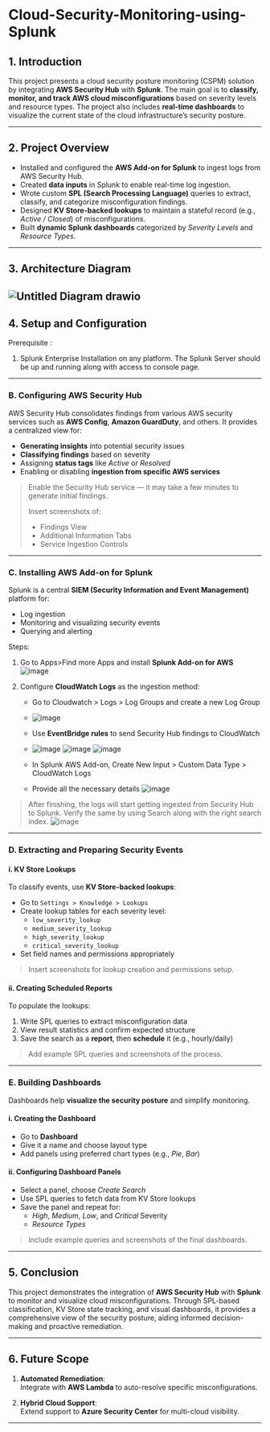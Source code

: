 # Cloud-Security-Monitoring-using-Splunk

## 1. Introduction

This project presents a cloud security posture monitoring (CSPM) solution by integrating **AWS Security Hub** with **Splunk**. The main goal is to **classify, monitor, and track AWS cloud misconfigurations** based on severity levels and resource types. The project also includes **real-time dashboards** to visualize the current state of the cloud infrastructure’s security posture.

---

## 2. Project Overview

- Installed and configured the **AWS Add-on for Splunk** to ingest logs from AWS Security Hub.  
- Created **data inputs** in Splunk to enable real-time log ingestion.  
- Wrote custom **SPL (Search Processing Language)** queries to extract, classify, and categorize misconfiguration findings.  
- Designed **KV Store-backed lookups** to maintain a stateful record (e.g., *Active / Closed*) of misconfigurations.  
- Built **dynamic Splunk dashboards** categorized by *Severity Levels* and *Resource Types*.  

---

## 3. Architecture Diagram
![Untitled Diagram drawio](https://github.com/user-attachments/assets/1b66c95f-736c-493b-87e2-26553c654110)
---

## 4. Setup and Configuration

Prerequisite :
1. Splunk Enterprise Installation on any platform. The Splunk Server should be up and running along with access to console page. 
   
---

### B. Configuring AWS Security Hub

AWS Security Hub consolidates findings from various AWS security services such as **AWS Config**, **Amazon GuardDuty**, and others. It provides a centralized view for:

- **Generating insights** into potential security issues  
- **Classifying findings** based on severity  
- Assigning **status tags** like *Active* or *Resolved*  
- Enabling or disabling **ingestion from specific AWS services**  

> Enable the Security Hub service — it may take a few minutes to generate initial findings.  
> 
> Insert screenshots of:  
> - Findings View  
> - Additional Information Tabs  
> - Service Ingestion Controls  

---

### C. Installing AWS Add-on for Splunk

Splunk is a central **SIEM (Security Information and Event Management)** platform for:

- Log ingestion  
- Monitoring and visualizing security events  
- Querying and alerting  

Steps:

1. Go to Apps>Find more Apps and install **Splunk Add-on for AWS**
   ![image](https://github.com/user-attachments/assets/df47d7cd-d6f4-4891-a150-1e7188210c14)

3. Configure **CloudWatch Logs** as the ingestion method:
    - Go to Cloudwatch > Logs > Log Groups and create a new Log Group
    - ![image](https://github.com/user-attachments/assets/deb807f8-3c24-49df-b711-ec0ad962b6b4)
    - Use **EventBridge rules** to send Security Hub findings to CloudWatch
    - ![image](https://github.com/user-attachments/assets/cc2bc251-7edd-4cd3-8430-2b297ed28caa)
![image](https://github.com/user-attachments/assets/609afb51-e606-47d4-9f20-65e097d029aa)
![image](https://github.com/user-attachments/assets/84e44a95-93f6-4a75-b852-3866a7453f32)

    - In Splunk AWS Add-on, Create New Input > Custom Data Type > CloudWatch Logs  
    - Provide all the necessary details
      ![image](https://github.com/user-attachments/assets/f7a2881a-2f37-4349-8b85-4889de1bf196)

> After finishing, the logs will start getting ingested from Security Hub to Splunk. Verify the same by using Search along with the right search index. 
![image](https://github.com/user-attachments/assets/7144a218-269c-47fa-9444-cb47a4e62972)

---

### D. Extracting and Preparing Security Events

#### i. KV Store Lookups

To classify events, use **KV Store-backed lookups**:

- Go to `Settings > Knowledge > Lookups`  
- Create lookup tables for each severity level:  
  - `low_severity_lookup`  
  - `medium_severity_lookup`  
  - `high_severity_lookup`  
  - `critical_severity_lookup`  
- Set field names and permissions appropriately

> Insert screenshots for lookup creation and permissions setup.

#### ii. Creating Scheduled Reports

To populate the lookups:

1. Write SPL queries to extract misconfiguration data  
2. View result statistics and confirm expected structure  
3. Save the search as a **report**, then **schedule** it (e.g., hourly/daily)

> Add example SPL queries and screenshots of the process.

---

### E. Building Dashboards

Dashboards help **visualize the security posture** and simplify monitoring.

#### i. Creating the Dashboard

- Go to **Dashboard**  
- Give it a name and choose layout type  
- Add panels using preferred chart types (e.g., *Pie*, *Bar*)

#### ii. Configuring Dashboard Panels

- Select a panel, choose *Create Search*  
- Use SPL queries to fetch data from KV Store lookups  
- Save the panel and repeat for:
  - *High*, *Medium*, *Low*, and *Critical* Severity
  - *Resource Types*

> Include example queries and screenshots of the final dashboards.

---

## 5. Conclusion

This project demonstrates the integration of **AWS Security Hub** with **Splunk** to monitor and visualize cloud misconfigurations. Through SPL-based classification, KV Store state tracking, and visual dashboards, it provides a comprehensive view of the security posture, aiding informed decision-making and proactive remediation.

---

## 6. Future Scope

1. **Automated Remediation**:  
   Integrate with **AWS Lambda** to auto-resolve specific misconfigurations.

2. **Hybrid Cloud Support**:  
   Extend support to **Azure Security Center** for multi-cloud visibility.

---

